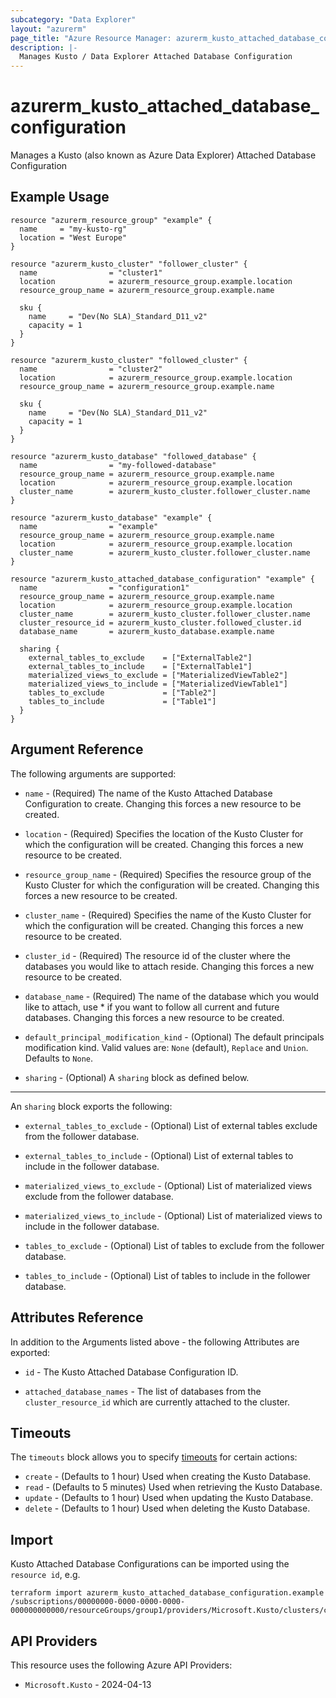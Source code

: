 ```yaml
---
subcategory: "Data Explorer"
layout: "azurerm"
page_title: "Azure Resource Manager: azurerm_kusto_attached_database_configuration"
description: |-
  Manages Kusto / Data Explorer Attached Database Configuration
---
```


# azurerm_kusto_attached_database_configuration

Manages a Kusto (also known as Azure Data Explorer) Attached Database Configuration

## Example Usage

```hcl
resource "azurerm_resource_group" "example" {
  name     = "my-kusto-rg"
  location = "West Europe"
}

resource "azurerm_kusto_cluster" "follower_cluster" {
  name                = "cluster1"
  location            = azurerm_resource_group.example.location
  resource_group_name = azurerm_resource_group.example.name

  sku {
    name     = "Dev(No SLA)_Standard_D11_v2"
    capacity = 1
  }
}

resource "azurerm_kusto_cluster" "followed_cluster" {
  name                = "cluster2"
  location            = azurerm_resource_group.example.location
  resource_group_name = azurerm_resource_group.example.name

  sku {
    name     = "Dev(No SLA)_Standard_D11_v2"
    capacity = 1
  }
}

resource "azurerm_kusto_database" "followed_database" {
  name                = "my-followed-database"
  resource_group_name = azurerm_resource_group.example.name
  location            = azurerm_resource_group.example.location
  cluster_name        = azurerm_kusto_cluster.follower_cluster.name
}

resource "azurerm_kusto_database" "example" {
  name                = "example"
  resource_group_name = azurerm_resource_group.example.name
  location            = azurerm_resource_group.example.location
  cluster_name        = azurerm_kusto_cluster.follower_cluster.name
}

resource "azurerm_kusto_attached_database_configuration" "example" {
  name                = "configuration1"
  resource_group_name = azurerm_resource_group.example.name
  location            = azurerm_resource_group.example.location
  cluster_name        = azurerm_kusto_cluster.follower_cluster.name
  cluster_resource_id = azurerm_kusto_cluster.followed_cluster.id
  database_name       = azurerm_kusto_database.example.name

  sharing {
    external_tables_to_exclude    = ["ExternalTable2"]
    external_tables_to_include    = ["ExternalTable1"]
    materialized_views_to_exclude = ["MaterializedViewTable2"]
    materialized_views_to_include = ["MaterializedViewTable1"]
    tables_to_exclude             = ["Table2"]
    tables_to_include             = ["Table1"]
  }
}
```

## Argument Reference

The following arguments are supported:

* `name` - (Required) The name of the Kusto Attached Database Configuration to create. Changing this forces a new resource to be created.

* `location` - (Required) Specifies the location of the Kusto Cluster for which the configuration will be created. Changing this forces a new resource to be created.

* `resource_group_name` - (Required) Specifies the resource group of the Kusto Cluster for which the configuration will be created. Changing this forces a new resource to be created.

* `cluster_name` - (Required) Specifies the name of the Kusto Cluster for which the configuration will be created. Changing this forces a new resource to be created.

* `cluster_id` - (Required) The resource id of the cluster where the databases you would like to attach reside. Changing this forces a new resource to be created.

* `database_name` - (Required) The name of the database which you would like to attach, use * if you want to follow all current and future databases. Changing this forces a new resource to be created.

* `default_principal_modification_kind` - (Optional) The default principals modification kind. Valid values are: `None` (default), `Replace` and `Union`. Defaults to `None`.

* `sharing` - (Optional) A `sharing` block as defined below.

---

An `sharing` block exports the following:

* `external_tables_to_exclude` - (Optional) List of external tables exclude from the follower database.

* `external_tables_to_include` - (Optional) List of external tables to include in the follower database.

* `materialized_views_to_exclude` - (Optional) List of materialized views exclude from the follower database.

* `materialized_views_to_include` - (Optional) List of materialized views to include in the follower database.

* `tables_to_exclude` - (Optional) List of tables to exclude from the follower database.

* `tables_to_include` - (Optional) List of tables to include in the follower database.

## Attributes Reference

In addition to the Arguments listed above - the following Attributes are exported:

* `id` - The Kusto Attached Database Configuration ID.

* `attached_database_names` - The list of databases from the `cluster_resource_id` which are currently attached to the cluster.

## Timeouts

The `timeouts` block allows you to specify [timeouts](https://developer.hashicorp.com/terraform/language/resources/configure#define-operation-timeouts) for certain actions:

* `create` - (Defaults to 1 hour) Used when creating the Kusto Database.
* `read` - (Defaults to 5 minutes) Used when retrieving the Kusto Database.
* `update` - (Defaults to 1 hour) Used when updating the Kusto Database.
* `delete` - (Defaults to 1 hour) Used when deleting the Kusto Database.

## Import

Kusto Attached Database Configurations can be imported using the `resource id`, e.g.

```shell
terraform import azurerm_kusto_attached_database_configuration.example /subscriptions/00000000-0000-0000-0000-000000000000/resourceGroups/group1/providers/Microsoft.Kusto/clusters/cluster1/attachedDatabaseConfigurations/configuration1
```

## API Providers
<!-- This section is generated, changes will be overwritten -->
This resource uses the following Azure API Providers:

* `Microsoft.Kusto` - 2024-04-13
